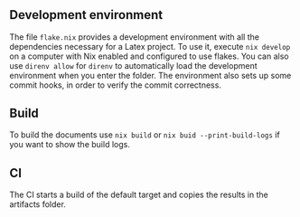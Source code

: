 # <Project name>

## Development environment

The file `flake.nix` provides a development environment with all the dependencies necessary for a Latex project.
To use it, execute `nix develop` on a computer with Nix enabled and configured to use flakes.
You can also use `direnv allow` for `direnv` to automatically load the development environment when you enter the folder.
The environment also sets up some commit hooks, in order to verify the commit correctness.

## Build

To build the documents use `nix build` or `nix buid --print-build-logs` if you want to show the build logs.

## CI

The CI starts a build of the default target and copies the results in the artifacts folder.
